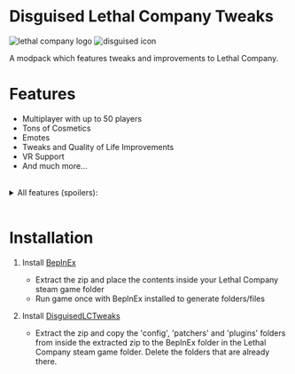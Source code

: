 # Disguised Lethal Company Tweaks
![lethal company logo](https://tawk.link/637ce062b0d6371309d07b8c/kb/attachments/InodhMEIMa.jpg) ![disguised icon](https://tawk.link/637ce062b0d6371309d07b8c/kb/attachments/jxl26fMNy6.png)

A modpack which features tweaks and improvements to Lethal Company.


# Features
- Multiplayer with up to 50 players
- Tons of Cosmetics
- Emotes
- Tweaks and Quality of Life Improvements
- VR Support
- And much more...

<br>
<details>
  <summary>All features (spoilers):</summary>
  <br>
  
  - MoreCompany for servers of up to 50 players
  - VR Support
  - Metal Pipe sound on metallic item drop
  - Yippee Hoarding Bugs
  - Emotes
  - Suits
  - Coilheads turn to stare at you when looking at them
  - Laser Pointers detonate landmines
  - Removes the mask from the mimic
  - Mimics take the appearance of players
  - Mimics no longer raise their hands
  - Bodies in close proximity of a mask have a chance of being possessed
  - Monsters mimic the voices of your friends
  - New items and decorations
  - Improved Spray Paint
  - Ship Loot Calculator
  - Crosshair in center of screen
  - Better Stamina
  - Flashlight Toggle Hotkey (default F)
  - Walkie Hotkey (default R)
  - Health displayed in HUD
  - Look all the way down
  - Chat Commands
  - Terminal Commands auto complete on tab
  - Terminal Command history using arrow keys
  - Roll over excess credits into the next quota
  - Hide Chat when not in use
  - Players can join whenever the ship is in orbit
  - Jester plays the song 'Freebird' when winding up and chasing
  - Airhorn plays 'Whistle' sound effect
  - Hoarding bugs can use items
  - Hoarding bugs drop items held on death
  - Flies spawn over dead bodies
  - Key items are now kept when using teleporters (scrap is still lost)
  - Improved performance report including cause of death
  - More monitors in the ship to display extra information
  - The dropship arrives faster
  - Now face away from the door when going through a fire exit
  - Seamless skipping of intro/menu screens
  - Patches out the delay when jumping
  - Create additional save slots
  - Rename saves
  - Discord Rich Presence support in-game
  - Remove the limit of items that can be placed on the deposit desk at the company building
  - Additional graphics settings such as resolution, anti-aliasing, fog quality etc
  - Muted indicator and customisable toggle mute hotkey
  - Displays an icon when detecting voice activity
  - Fit more characters into transmissions with the signal translator
  - Hide the 'Mod List' popup that shows when a player joins
  - Pathfinding and Proximity Chat Lag fixes
  - Option to remodel bracken to Freddy Fazbear in config

</details>
<br>

# Installation
1. Install [BepInEx](https://github.com/BepInEx/BepInEx/releases/latest)
    - Extract the zip and place the contents inside your Lethal Company steam game folder
    - Run game once with BepInEx installed to generate folders/files
    
2. Install [DisguisedLCTweaks](https://github.com/disguised04/LethalCompanyTweaks/releases/latest/download/DisguisedLCTweaks.zip)
    - Extract the zip and copy the 'config', 'patchers' and 'plugins' folders from inside the extracted zip to the BepInEx folder in the Lethal Company steam game folder. Delete the folders that are already there.
